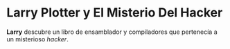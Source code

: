 # Larry Plotter y El Misterio Del Hacker

**Larry** descubre un libro de ensamblador y compiladores que pertenecía 
a un misterioso *hacker*.
